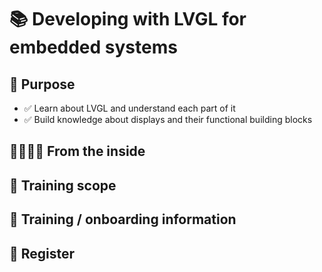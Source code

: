# 📚 Developing with LVGL for embedded systems

##  🎯 Purpose

* ✅ Learn about LVGL and understand each part of it
* ✅ Build knowledge about displays and their functional building blocks

## 📂👨🏻‍🔧 From the inside

## 📖 Training scope 

## 📌 Training / onboarding information 

## 📝 Register
